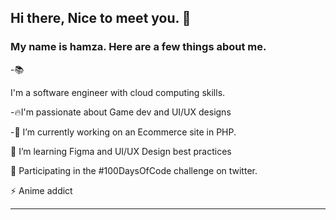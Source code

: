 ## Hi there, Nice to meet you. 👋


### My name is hamza. Here are a few things about me.

-📚<p>I'm a software engineer with cloud computing skills.</p>

-🔥I'm passionate about Game dev and UI/UX designs

-🔭  I’m currently working on an Ecommerce site in PHP.

🌱  I’m learning Figma and UI/UX Design best practices

💫  Participating in the #100DaysOfCode challenge on twitter.

⚡️ Anime addict

***********************************************************************
<!--
**adomhamza/adomhamza** is a ✨ _special_ ✨ repository because its `README.md` (this file) appears on your GitHub profile.


Here are some ideas to get you started:

- 🔭 I’m currently working on ...
- 🌱 I’m currently learning ...
- 👯 I’m looking to collaborate on ...
- 🤔 I’m looking for help with ...
- 💬 Ask me about ...
- 📫 How to reach me: ...
- 😄 Pronouns: ...
- ⚡ Fun fact: ...
-->
